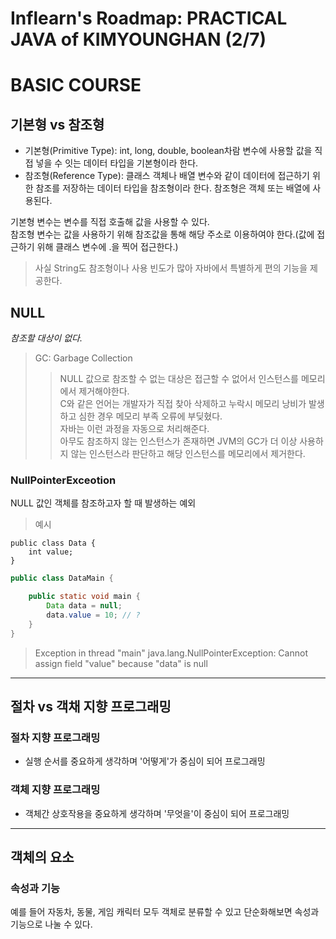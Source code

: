 # Inflearn's Roadmap: PRACTICAL JAVA of KIMYOUNGHAN (2/7)

# BASIC COURSE

## 기본형 vs 참조형

* 기본형(Primitive Type): int, long, double, boolean차람 변수에 사용할 값을 직접 넣을 수 잇는 데이터 타입을 기본형이라 한다.
* 참조형(Reference Type): 클래스 객체나 배열 변수와 같이 데이터에 접근하기 위한 참조를 저장하는 데이터 타입을 참조형이라 한다. 참조형은 객체 또는 배열에 사용된다.

기본형 변수는 변수를 직접 호출해 값을 사용할 수 있다.  
참조형 변수는 값을 사용하기 위해 참조값을 통해 해당 주소로 이용하여야 한다.(값에 접근하기 위해 클래스 변수에 .을 찍어 접근한다.)

> 사실 String도 참조형이나 사용 빈도가 많아 자바에서 특별하게 편의 기능을 제공한다.

## NULL

*참조할 대상이 없다.*

> GC: Garbage Collection
> > NULL 값으로 참조할 수 없는 대상은 접근할 수 없어서 인스턴스를 메모리에서 제거해야한다.  
> > C와 같은 언어는 개발자가 직접 찾아 삭제하고 누락시 메모리 낭비가 발생하고 심한 경우 메모리 부족 오류에 부딪혔다.  
> > 자바는 이런 과정을 자동으로 처리해준다.  
> > 아무도 참조하지 않는 인스턴스가 존재하면 JVM의 GC가 더 이상 사용하지 않는 인스턴스라 판단하고 해당 인스턴스를 메모리에서 제거한다.

### NullPointerExceotion

NULL 값인 객체를 참조하고자 할 때 발생하는 예외
> 예시
```
public class Data {
    int value;
}
```
```java
public class DataMain {

    public static void main {
        Data data = null;
        data.value = 10; // ?
    }
}
```

> Exception in thread "main" java.lang.NullPointerException: Cannot assign field "value" because "data" is null
--- --- ---
## 절차 vs 객채 지향 프로그래밍
### 절차 지향 프로그래밍
* 실행 순서를 중요하게 생각하며 '어떻게'가 중심이 되어 프로그래밍

### 객체 지향 프로그래밍
* 객체간 상호작용을 중요하게 생각하며 '무엇을'이 중심이 되어 프로그래밍

--- --- ---
## 객체의 요소
### 속성과 기능
예를 들어 자동차, 동물, 게임 캐릭터 모두 객체로 분류할 수 있고 단순화해보면 속성과 기능으로 나눌 수 있다.

